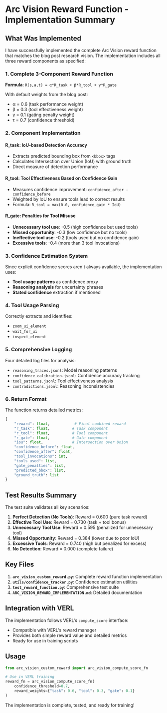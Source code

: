 # Arc Vision Reward Function - Implementation Summary

## What Was Implemented

I have successfully implemented the complete Arc Vision reward function that matches the blog post research vision. The implementation includes all three reward components as specified:

### 1. Complete 3-Component Reward Function

**Formula**: `R(s,a,t) = α*R_task + β*R_tool + γ*R_gate`

With default weights from the blog post:
- α = 0.6 (task performance weight)
- β = 0.3 (tool effectiveness weight)  
- γ = 0.1 (gating penalty weight)
- τ = 0.7 (confidence threshold)

### 2. Component Implementation

#### R_task: IoU-based Detection Accuracy
- Extracts predicted bounding box from `<bbox>` tags
- Calculates Intersection over Union (IoU) with ground truth
- Direct measure of detection performance

#### R_tool: Tool Effectiveness Based on Confidence Gain
- Measures confidence improvement: `confidence_after - confidence_before`
- Weighted by IoU to ensure tools lead to correct results
- Formula: `R_tool = max(0.0, confidence_gain * IoU)`

#### R_gate: Penalties for Tool Misuse
- **Unnecessary tool use**: -0.5 (high confidence but used tools)
- **Missed opportunity**: -0.3 (low confidence but no tools)
- **Ineffective tool use**: -0.2 (tools used but no confidence gain)
- **Excessive tools**: -0.4 (more than 3 tool invocations)

### 3. Confidence Estimation System

Since explicit confidence scores aren't always available, the implementation uses:
- **Tool usage patterns** as confidence proxy
- **Reasoning analysis** for uncertainty phrases
- **Stated confidence** extraction if mentioned

### 4. Tool Usage Parsing

Correctly extracts and identifies:
- `zoom_ui_element`
- `wait_for_ui`
- `inspect_element`

### 5. Comprehensive Logging

Four detailed log files for analysis:
- `reasoning_traces.jsonl`: Model reasoning patterns
- `confidence_calibration.jsonl`: Confidence accuracy tracking
- `tool_patterns.jsonl`: Tool effectiveness analysis
- `contradictions.jsonl`: Reasoning inconsistencies

### 6. Return Format

The function returns detailed metrics:
```python
{
    "reward": float,           # Final combined reward
    "r_task": float,          # Task component
    "r_tool": float,          # Tool component
    "r_gate": float,          # Gate component
    "iou": float,             # Intersection over Union
    "confidence_before": float,
    "confidence_after": float,
    "tool_invocations": int,
    "tools_used": list,
    "gate_penalties": list,
    "predicted_bbox": list,
    "ground_truth": list
}
```

## Test Results Summary

The test suite validates all key scenarios:

1. **Perfect Detection (No Tools)**: Reward = 0.600 (pure task reward)
2. **Effective Tool Use**: Reward = 0.730 (task + tool bonus)
3. **Unnecessary Tool Use**: Reward = 0.595 (penalized for unnecessary tool)
4. **Missed Opportunity**: Reward = 0.384 (lower due to poor IoU)
5. **Excessive Tools**: Reward = 0.740 (high but penalized for excess)
6. **No Detection**: Reward = 0.000 (complete failure)

## Key Files

1. **`arc_vision_custom_reward.py`**: Complete reward function implementation
2. **`utils/confidence_tracker.py`**: Confidence estimation utilities
3. **`test_reward_function.py`**: Comprehensive test suite
4. **`ARC_VISION_REWARD_IMPLEMENTATION.md`**: Detailed documentation

## Integration with VERL

The implementation follows VERL's `compute_score` interface:
- Compatible with VERL's reward manager
- Provides both simple reward value and detailed metrics
- Ready for use in training scripts

## Usage

```python
from arc_vision_custom_reward import arc_vision_compute_score_fn

# Use in VERL training
reward_fn = arc_vision_compute_score_fn(
    confidence_threshold=0.7,
    reward_weights={"task": 0.6, "tool": 0.3, "gate": 0.1}
)
```

The implementation is complete, tested, and ready for training!